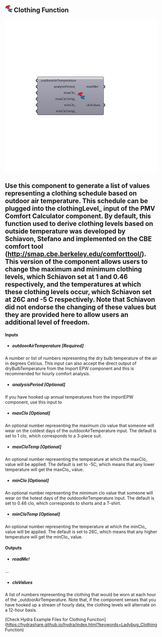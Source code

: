 ## ![](../../images/icons/Clothing_Function.png) Clothing Function

![](../../images/components/Clothing_Function.png)

Use this component to generate a list of values representing a clothing schedule based on outdoor air temperature.  This schedule can be plugged into the clothingLevel_ input of the PMV Comfort Calculator component.
 By default, this function used to derive clothing levels based on outside temperature was developed by Schiavon, Stefano and implemented on the CBE comfort tool (http://smap.cbe.berkeley.edu/comforttool/).
 This version of the component allows users to change the maximum and minimum clothing levels, which Schiavon set at 1 and 0.46 respectively, and the temperatures at which these clothing levels occur, which Schiavon set at 26C and -5 C respectively.
 Note that Schiavon did not endorse the changing of these values but they are provided here to allow users an additional level of freedom.
 -
 

#### Inputs
* ##### outdoorAirTemperature [Required]
A number or list of numbers representing the dry bulb temperature of the air in degrees Celcius.  This input can also accept the direct output of dryBulbTemperature from the Import EPW component and this is recommended for hourly comfort analysis.
* ##### analysisPeriod [Optional]
If you have hooked up annual temperatures from the importEPW component, use this input to 
* ##### maxClo [Optional]
An optional number representing the maximum clo value that someone will wear on the coldest days of the outdoorAirTemperature input.  The default is set to 1 clo, which corresponds to a 3-piece suit.
* ##### maxCloTemp [Optional]
An optional number representing the temperature at which the maxClo_ value will be applied.  The default is set to -5C, which means that any lower temperature will get the maxClo_ value.
* ##### minClo [Optional]
An optional number representing the minimum clo value that someone will wear on the hotest days of the outdoorAirTemperature input.  The default is set to 0.46 clo, which corresponds to shorts and a T-shirt.
* ##### minCloTemp [Optional]
An optional number representing the temperature at which the minClo_ value will be applied.  The default is set to 26C, which means that any higher temperature will get the minClo_ value.

#### Outputs
* ##### readMe!
...
* ##### cloValues
A list of numbers representing the clothing that would be worn at each hour of the _outdoorAirTemperature.  Note that, if the component senses that you have hooked up a stream of hourly data, the clothing levels will alternate on a 12-hour basis.


[Check Hydra Example Files for Clothing Function](https://hydrashare.github.io/hydra/index.html?keywords=Ladybug_Clothing Function)